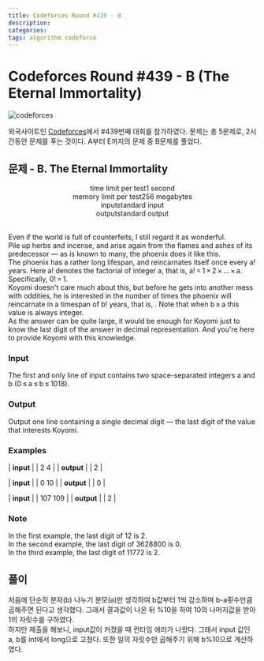 ```yaml
---
title: Codeforces Round #439 - B
description:
categories:
tags: algorithm codeforce
---
```


# Codeforces Round #439 - B (The Eternal Immortality)

![codeforces](http://st.codeforces.com/s/86906/images/codeforces-telegram-square.png)

외국사이트인 [Codeforces](http://codeforces.com/)에서 #439번째 대회를 참가하였다.
문제는 총 5문제로,  2시간동안 문제를 푸는 것이다. A부터 E까지의 문제 중 B문제를 풀었다.


## 문제 - B. The Eternal Immortality

<center>
time limit per test1 second<br/>
memory limit per test256 megabytes<br/>
inputstandard input<br/>
outputstandard output<br/>
</center><br/>

Even if the world is full of counterfeits, I still regard it as wonderful.<br/>
Pile up herbs and incense, and arise again from the flames and ashes of its predecessor — as is known to many, the phoenix does it like this.<br/>
The phoenix has a rather long lifespan, and reincarnates itself once every a! years. Here a! denotes the factorial of integer a, that is, a! = 1 × 2 × ... × a. Specifically, 0! = 1.<br/>
Koyomi doesn't care much about this, but before he gets into another mess with oddities, he is interested in the number of times the phoenix will reincarnate in a timespan of b! years, that is, . Note that when b ≥ a this value is always integer.<br/>
As the answer can be quite large, it would be enough for Koyomi just to know the last digit of the answer in decimal representation. And you're here to provide Koyomi with this knowledge.<br/>

### Input

The first and only line of input contains two space-separated integers a and b (0 ≤ a ≤ b ≤ 1018).

### Output

Output one line containing a single decimal digit — the last digit of the value that interests Koyomi.

### Examples

| **input** |
|	2	4	|
| **output** |
|  	2   	|

| **input** |
|	0	10	|
| **output** |
| 	0		|

| **input** |
|	107	109	|
| **output** |
| 	2		|

### Note

In the first example, the last digit of 12 is 2.<br/>
In the second example, the last digit of 3628800 is 0.<br/>
In the third example, the last digit of 11772 is 2.<br/>


## 풀이

<script src="https://gist.github.com/groovypark/2f7672cedf66444f2d5d8654c97e91ab.js"></script>

처음에 단순히 분자(b) 나누기 분모(a)만 생각하여 b값부터 1씩 감소하며 b-a횟수만큼 곱해주면 된다고 생각했다. 그래서 결과값이 나온 뒤 %10을 하여 10의 나머지값을 받아 1의 자릿수를 구하였다.<br/>
하지만 제출을 해보니, input값이 커졌을 때 런타임 에러가 나왔다. 그래서 input 값인 a, b를 int에서 long으로 고쳤다. 또한 일의 자릿수만 곱해주기 위해 b%10으로 계산하였다.
